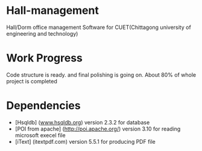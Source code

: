Hall-management
===============

Hall/Dorm office management Software for CUET(Chittagong university of engineering and technology)

Work Progress
===============

Code structure is ready. and final polishing is going on. About 80% of whole project is completed

Dependencies
===============

* [Hsqldb] (www.hsqldb.org) version 2.3.2
    for database
* [POI from apache] (http://poi.apache.org/) version 3.10
    for reading microsoft execel file
* [iText] (itextpdf.com) version 5.5.1
    for producing PDF file

